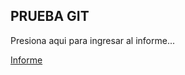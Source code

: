 ## PRUEBA GIT

Presiona aqui para ingresar al informe...

[Informe](https://docs.google.com/document/d/1QeLr1qw4wBIrHZRm-iJtrDeepGfoRzAVQ12SIdcwmV8/edit?tab=t.0)
